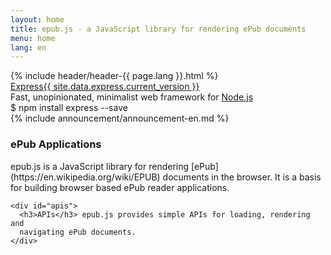 ```yaml
---
layout: home
title: epub.js - a JavaScript library for rendering ePub documents
menu: home
lang: en
---
```

<section id="home-content">
  {% include header/header-{{ page.lang }}.html %}
  <div id="overlay"></div>
  <div id="homepage-leftpane" class="pane">
    <section id="description">
        <div class="express"><a href="/">Express</a><a href="{{ page.lang }}/changelog/4x.html#{{ site.data.express.current_version }}" id="express-version">{{ site.data.express.current_version }}</a></div>
        <span class="description">Fast, unopinionated, minimalist web framework for <a href='https://nodejs.org/en/'>Node.js</a></span>
    </section>
    <div id="install-command">$ npm install express --save</div>
  </div>
</section>
<section id="announcements">
  {% include announcement/announcement-en.md %}
</section>

<section id="intro">

  <div id="boxes" class="clearfix">
    <div id="web-applications">
      <h3>ePub Applications</h3> epub.js is a JavaScript library for
      rendering [ePub](https://en.wikipedia.org/wiki/EPUB) documents
      in the browser. It is a basis for building browser based ePub
      reader applications.
    </div>

    <div id="apis">
      <h3>APIs</h3> epub.js provides simple APIs for loading, rendering and
      navigating ePub documents.
    </div>

  </div>

</section>
